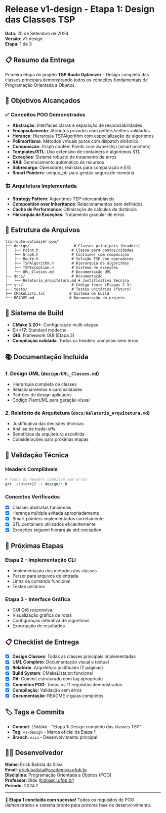 # Release v1-design - Etapa 1: Design das Classes TSP

**Data**: 25 de Setembro de 2024  
**Versão**: v1-design  
**Etapa**: 1 de 3  

## 📋 Resumo da Entrega

Primeira etapa do projeto **TSP Route Optimizer** - Design completo das classes principais demonstrando todos os conceitos fundamentais de Programação Orientada a Objetos.

## 🎯 Objetivos Alcançados

### ✅ Conceitos POO Demonstrados
- **Abstração**: Interfaces claras e separação de responsabilidades
- **Encapsulamento**: Atributos privados com getters/setters validados  
- **Herança**: Hierarquia TSPAlgorithm com especialização de algoritmos
- **Polimorfismo**: Métodos virtuais puros com dispatch dinâmico
- **Composição**: Graph contém Points com ownership (smart pointers)
- **Templates/STL**: Uso extensivo de containers e algoritmos STL
- **Exceções**: Sistema robusto de tratamento de erros
- **RAII**: Gerenciamento automático de recursos
- **Sobrecarga**: Operadores realistas para comparação e E/S
- **Smart Pointers**: unique_ptr para gestão segura de memória

### 🏗️ Arquitetura Implementada
- **Strategy Pattern**: Algoritmos TSP intercambiáveis
- **Composition over Inheritance**: Relacionamentos bem definidos  
- **Cache de Performance**: Otimização de cálculos de distância
- **Hierarquia de Exceções**: Tratamento granular de erros

## 📁 Estrutura de Arquivos

```
tsp-route-optimizer-poo/
├── design/                    # Classes principais (headers)
│   ├── Point.h               # Classe para pontos/cidades
│   ├── Graph.h               # Container com composição
│   ├── Route.h               # Solução TSP com operadores
│   ├── TSPAlgorithm.h        # Hierarquia de algoritmos
│   ├── TSPException.h        # Sistema de exceções
│   └── UML_Classes.md        # Documentação UML
├── docs/                     # Documentação
│   └── Relatorio_Arquitetura.md # Justificativa técnica
├── src/                      # Código fonte (Etapas 2-3)
├── tests/                    # Testes unitários (futuro)
├── CMakeLists.txt           # Sistema de build
└── README.md                # Documentação do projeto
```

## 🔧 Sistema de Build

- **CMake 3.20+**: Configuração multi-etapas
- **C++17**: Standard moderno
- **Qt6**: Framework GUI (Etapa 3)
- **Compilação validada**: Todos os headers compilam sem erros

## 📚 Documentação Incluída

### 1. Design UML (`design/UML_Classes.md`)
- Hierarquia completa de classes
- Relacionamentos e cardinalidades
- Padrões de design aplicados
- Código PlantUML para geração visual

### 2. Relatório de Arquitetura (`docs/Relatorio_Arquitetura.md`)
- Justificativa das decisões técnicas
- Análise de trade-offs
- Benefícios da arquitetura escolhida
- Considerações para próximas etapas

## 🧪 Validação Técnica

### Headers Compiláveis
```bash
# Todos os headers compilam sem erros
g++ -std=c++17 -c design/*.h
```

### Conceitos Verificados
- [x] Classes abstratas funcionais
- [x] Herança múltipla evitada apropriadamente  
- [x] Smart pointers implementados corretamente
- [x] STL containers utilizados eficientemente
- [x] Exceções seguem hierarquia std::exception

## 🚀 Próximas Etapas

### Etapa 2 - Implementação CLI
- Implementação dos métodos das classes
- Parser para arquivos de entrada
- Linha de comando funcional
- Testes unitários

### Etapa 3 - Interface Gráfica
- GUI Qt6 responsiva
- Visualização gráfica de rotas
- Configuração interativa de algoritmos
- Exportação de resultados

## 📋 Checklist de Entrega

- [x] **Design Classes**: Todas as classes principais implementadas
- [x] **UML Completo**: Documentação visual e textual
- [x] **Relatório**: Arquitetura justificada (2 páginas)
- [x] **Build System**: CMakeLists.txt funcional
- [x] **Git**: Commit estruturado com tag apropriada
- [x] **Conceitos POO**: Todos os 11 requisitos demonstrados
- [x] **Compilação**: Validação sem erros
- [x] **Documentação**: README e guias completos

## 🏷️ Tags e Commits

- **Commit**: `15ddd4b` - "Etapa 1: Design completo das classes TSP"
- **Tag**: `v1-design` - Marca oficial da Etapa 1
- **Branch**: `main` - Desenvolvimento principal

## 👨‍💻 Desenvolvedor

**Nome**: Erick Batista da Silva  
**Email**: erick.batista@academico.ufpb.br  
**Disciplina**: Programação Orientada a Objetos (POO)  
**Professor**: Bidu (bidu@ci.ufpb.br)  
**Período**: 2024.2

---

🎉 **Etapa 1 concluída com sucesso!** Todos os requisitos de POO demonstrados e sistema pronto para próxima fase de desenvolvimento.
